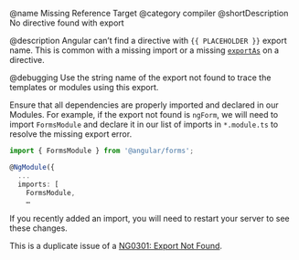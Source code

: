@name Missing Reference Target
@category compiler
@shortDescription No directive found with export

@description
Angular can’t find a directive with `{{ PLACEHOLDER }}` export name. This is common with a missing import or a missing [`exportAs`](https://angular.io/api/core/Directive#exportAs) on a directive.

@debugging
Use the string name of the export not found to trace the templates or modules using this export.

Ensure that all dependencies are properly imported and declared in our Modules. For example, if the export not found is `ngForm`, we will need to import `FormsModule` and declare it in our list of imports in `*.module.ts` to resolve the missing export error. 

```typescript
import { FormsModule } from '@angular/forms';

@NgModule({
  ...
  imports: [
    FormsModule,
    …
```

If you recently added an import, you will need to restart your server to see these changes.

This is a duplicate issue of a [NG0301: Export Not Found](https://angular.io/errors/NG0301). 

